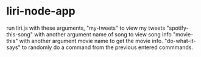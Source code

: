 # liri-node-app
run liri.js with these arguments,
"my-tweets" to view my tweets
"spotify-this-song" with another argument name of song to view song info
"movie-this" with another argument movie name to get the movie info.
"do-what-it-says" to randomly do a command from the previous entered commmands.
